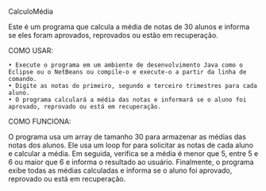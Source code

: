 ﻿CalculoMédia

Este é um programa que calcula a média de notas de 30 alunos e informa se eles foram aprovados, reprovados ou estão em recuperação.

COMO USAR:

    • Execute o programa em um ambiente de desenvolvimento Java como o Eclipse ou o NetBeans ou compile-o e execute-o a partir da linha de comando.
    • Digite as notas do primeiro, segundo e terceiro trimestres para cada aluno.
    • O programa calculará a média das notas e informará se o aluno foi aprovado, reprovado ou está em recuperação.

COMO FUNCIONA:

O programa usa um array de tamanho 30 para armazenar as médias das notas dos alunos. Ele usa um loop for para solicitar as notas de cada aluno e calcular a média. Em seguida, verifica se a média é menor que 5, entre 5 e 6 ou maior que 6 e informa o resultado ao usuário. Finalmente, o programa exibe todas as médias calculadas e informa se o aluno foi aprovado, reprovado ou está em recuperação.
